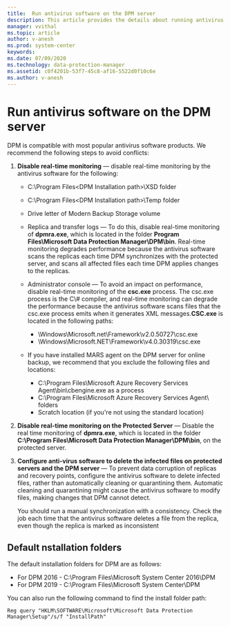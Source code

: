 ```yaml
---
title:  Run antivirus software on the DPM server
description: This article provides the details about running antivirus software on the DPM server.
manager: vvithal
ms.topic: article
author: v-anesh
ms.prod: system-center
keywords:
ms.date: 07/09/2020
ms.technology: data-protection-manager
ms.assetid: c0f4201b-53f7-45c8-af16-5522d0f10c6e
ms.author: v-anesh
---
```


# Run antivirus software on the DPM server

DPM is compatible with most popular antivirus software products. We recommend
the following steps to avoid conflicts:

1.  **Disable real-time monitoring** — disable real-time
    monitoring by the antivirus software for the following:

    -   C:\\Program Files\<DPM Installation path\>\XSD folder

    -  	C:\\Program Files\<DPM Installation path\>\Temp folder

    -   Drive letter of Modern Backup Storage volume

    -   Replica and transfer logs — To do this, disable real-time monitoring of
        **dpmra.exe**, which is located in the folder **Program Files\\Microsoft Data Protection Manager\DPM\bin**. Real-time monitoring degrades performance
        because the antivirus software scans the replicas each time DPM
        synchronizes with the protected server, and scans all affected files
        each time DPM applies changes to the replicas.

    -   Administrator console — To avoid an impact on performance, disable
        real-time monitoring of the **csc.exe** process. The csc.exe
        process is the C\\# compiler, and real-time monitoring can degrade the performance because the antivirus software scans files that the csc.exe process emits when it generates XML messages.**CSC.exe** is located in the following paths:

        - \\Windows\\Microsoft.net\\Framework\\v2.0.50727\\csc.exe
        - \\Windows\\Microsoft.NET\\Framework\\v4.0.30319\\csc.exe

    - If you have installed MARS agent on the DPM server for online backup, we recommend that you exclude the following files and locations:

        - C:\\Program Files\\Microsoft Azure Recovery Services Agent\\bin\\cbengine.exe as a process
        - C:\\Program Files\\Microsoft Azure Recovery Services Agent\\ folders
        - Scratch location (if you're not using the standard location)

2.  **Disable real-time monitoring on the Protected Server** — Disable the real time monitoring of **dpmra.exe**, which is located in the folder **C:\Program Files\Microsoft Data Protection Manager\DPM\bin**, on the protected server.

3. **Configure anti-virus software to delete the infected files on protected servers and the DPM server** — To prevent data corruption of replicas and recovery points, configure the antivirus software to delete infected files, rather than automatically cleaning or quarantining them. Automatic cleaning and quarantining might cause the antivirus software to modify files, making changes that DPM cannot detect.

    You should run a manual synchronization with a consistency. Check the job each time that the antivirus software deletes a file from the replica, even though the replica is marked as inconsistent

## Default nstallation folders

The default installation folders for DPM are as follows:

- For DPM 2016 - C:\\Program Files\\Microsoft System Center 2016\\DPM
- For DPM 2019 - C:\\Program Files\\Microsoft System Center\\DPM

You can also run the following command to find the install folder path:

```
Reg query "HKLM\SOFTWARE\Microsoft\Microsoft Data Protection Manager\Setup"/s/f "InstallPath"
```
